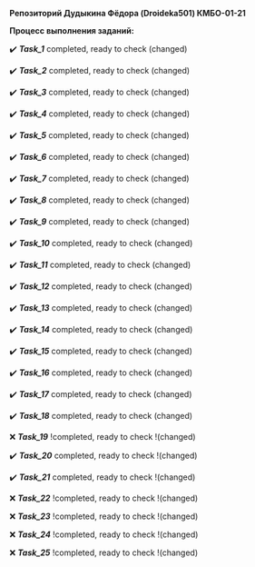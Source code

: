 **Репозиторий Дудыкина Фёдора (Droideka501) КМБО-01-21**

**Процесс выполнения заданий:**
    <p> :heavy_check_mark: ***Task_1*** completed, ready to check (changed) </p>
    <p> :heavy_check_mark: ***Task_2*** completed, ready to check (changed) </p>
    <p> :heavy_check_mark: ***Task_3*** completed, ready to check (changed) </p>
    <p> :heavy_check_mark: ***Task_4*** completed, ready to check (changed) </p>
    <p> :heavy_check_mark: ***Task_5*** completed, ready to check (changed) </p>
    <p> :heavy_check_mark: ***Task_6*** completed, ready to check (changed) </p>
    <p> :heavy_check_mark: ***Task_7*** completed, ready to check (changed) </p>
    <p> :heavy_check_mark: ***Task_8*** completed, ready to check (changed) </p>
    <p> :heavy_check_mark: ***Task_9*** completed, ready to check (changed) </p>
    <p> :heavy_check_mark: ***Task_10*** completed, ready to check (changed) </p>
    <p> :heavy_check_mark: ***Task_11*** completed, ready to check (changed) </p>
    <p> :heavy_check_mark: ***Task_12*** completed, ready to check (changed) </p>
    <p> :heavy_check_mark: ***Task_13*** completed, ready to check (changed) </p>
    <p> :heavy_check_mark: ***Task_14*** completed, ready to check (changed) </p>
    <p> :heavy_check_mark: ***Task_15*** completed, ready to check (changed) </p>
    <p> :heavy_check_mark: ***Task_16*** completed, ready to check (changed) </p>
    <p> :heavy_check_mark: ***Task_17*** completed, ready to check (changed) </p>
    <p> :heavy_check_mark: ***Task_18*** completed, ready to check (changed) </p>
    <p> :x: ***Task_19*** !completed, ready to check !(changed) </p>
    <p> :heavy_check_mark: ***Task_20*** completed, ready to check !(changed) </p>
    <p> :heavy_check_mark: ***Task_21*** completed, ready to check !(changed) </p>
    <p> :x: ***Task_22*** !completed, ready to check !(changed) </p>
    <p> :x: ***Task_23*** !completed, ready to check !(changed) </p>
    <p> :x: ***Task_24*** !completed, ready to check !(changed) </p>
    <p> :x: ***Task_25*** !completed, ready to check !(changed) </p>